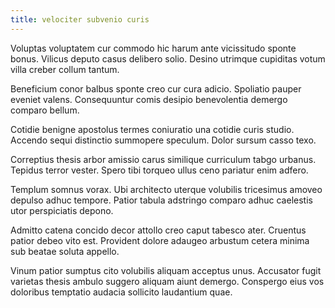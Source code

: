 ```yaml
---
title: velociter subvenio curis
---
```


Voluptas voluptatem cur commodo hic harum ante vicissitudo sponte bonus. Vilicus deputo casus delibero solio. Desino utrimque cupiditas votum villa creber collum tantum.

Beneficium conor balbus sponte creo cur cura adicio. Spoliatio pauper eveniet valens. Consequuntur comis desipio benevolentia demergo comparo bellum.

Cotidie benigne apostolus termes coniuratio una cotidie curis studio. Accendo sequi distinctio summopere speculum. Dolor sursum casso texo.

Correptius thesis arbor amissio carus similique curriculum tabgo urbanus. Tepidus terror vester. Spero tibi torqueo ullus ceno pariatur enim adfero.

Templum somnus vorax. Ubi architecto uterque volubilis tricesimus amoveo depulso adhuc tempore. Patior tabula adstringo comparo adhuc caelestis utor perspiciatis depono.

Admitto catena concido decor attollo creo caput tabesco ater. Cruentus patior debeo vito est. Provident dolore adaugeo arbustum cetera minima sub beatae soluta appello.

Vinum patior sumptus cito volubilis aliquam acceptus unus. Accusator fugit varietas thesis ambulo suggero aliquam aiunt demergo. Conspergo eius vos doloribus temptatio audacia sollicito laudantium quae.